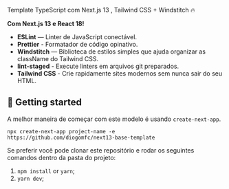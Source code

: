 Template TypeScript com Next.js 13 , Tailwind CSS + Windstitch 🔥

**Com Next.js 13 e React 18!**

- **ESLint** — Linter de JavaScript conectável.
- **Prettier** - Formatador de código opinativo.
- **Windstitch** — Biblioteca de estilos simples que ajuda organizar as className do Tailwind CSS.
- **lint-staged** - Execute linters em arquivos git preparados.
- **Tailwind CSS** - Crie rapidamente sites modernos sem nunca sair do seu HTML.

## 🚀 Getting started


A melhor maneira de começar com este modelo é usando `create-next-app`.

```
npx create-next-app project-name -e https://github.com/diogomfc/next13-base-template
```

Se preferir você pode clonar este repositório e rodar os seguintes comandos dentro da pasta do projeto:

1. `npm install` or `yarn`;
2. `yarn dev`;
